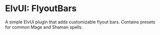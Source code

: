 # ElvUI: FlyoutBars
A simple ElvUI plugin that adds customizable flyout bars. Contains presets for common Mage and Shaman spells.
